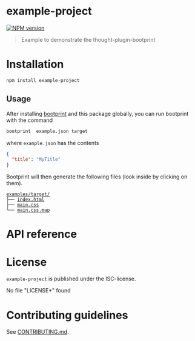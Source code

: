 # example-project 

[![NPM version](https://badge.fury.io/js/example-project.svg)](http://badge.fury.io/js/example-project)


> Example to demonstrate the thought-plugin-bootprint


# Installation

```
npm install example-project
```

## Usage


After installing [bootprint](https://npmjs.com/package/bootprint) and this package globally, you can run bootprint with the command

```bash
bootprint  example.json target
```

where `example.json` has the contents

```json
{
  "title": "MyTitle"
}
```


Bootprint will then generate the following files (look inside by clicking on them).

<pre><code><a href='examples/'>examples/</a><a href='examples/target/'>target/</a>
├── <a href='examples/target/index.html'>index.html</a>
├── <a href='examples/target/main.css'>main.css</a>
└── <a href='examples/target/main.css.map'>main.css.map</a>
</code></pre> 


# API reference




# License

`example-project` is published under the ISC-license.

No file "LICENSE*" found


 
# Contributing guidelines

See [CONTRIBUTING.md](CONTRIBUTING.md).